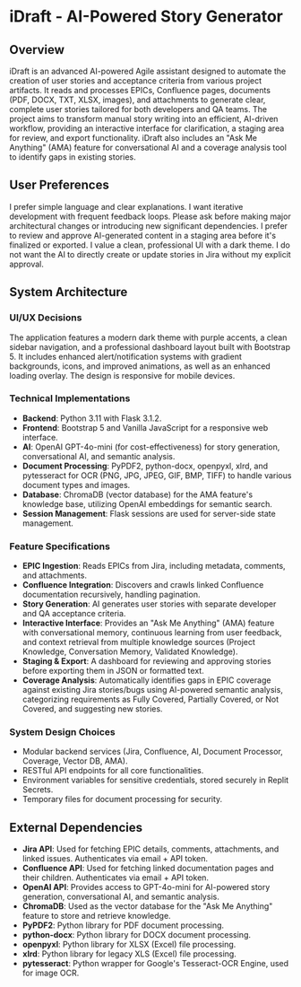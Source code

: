 # iDraft - AI-Powered Story Generator

## Overview
iDraft is an advanced AI-powered Agile assistant designed to automate the creation of user stories and acceptance criteria from various project artifacts. It reads and processes EPICs, Confluence pages, documents (PDF, DOCX, TXT, XLSX, images), and attachments to generate clear, complete user stories tailored for both developers and QA teams. The project aims to transform manual story writing into an efficient, AI-driven workflow, providing an interactive interface for clarification, a staging area for review, and export functionality. iDraft also includes an "Ask Me Anything" (AMA) feature for conversational AI and a coverage analysis tool to identify gaps in existing stories.

## User Preferences
I prefer simple language and clear explanations. I want iterative development with frequent feedback loops. Please ask before making major architectural changes or introducing new significant dependencies. I prefer to review and approve AI-generated content in a staging area before it's finalized or exported. I value a clean, professional UI with a dark theme. I do not want the AI to directly create or update stories in Jira without my explicit approval.

## System Architecture

### UI/UX Decisions
The application features a modern dark theme with purple accents, a clean sidebar navigation, and a professional dashboard layout built with Bootstrap 5. It includes enhanced alert/notification systems with gradient backgrounds, icons, and improved animations, as well as an enhanced loading overlay. The design is responsive for mobile devices.

### Technical Implementations
- **Backend**: Python 3.11 with Flask 3.1.2.
- **Frontend**: Bootstrap 5 and Vanilla JavaScript for a responsive web interface.
- **AI**: OpenAI GPT-4o-mini (for cost-effectiveness) for story generation, conversational AI, and semantic analysis.
- **Document Processing**: PyPDF2, python-docx, openpyxl, xlrd, and pytesseract for OCR (PNG, JPG, JPEG, GIF, BMP, TIFF) to handle various document types and images.
- **Database**: ChromaDB (vector database) for the AMA feature's knowledge base, utilizing OpenAI embeddings for semantic search.
- **Session Management**: Flask sessions are used for server-side state management.

### Feature Specifications
- **EPIC Ingestion**: Reads EPICs from Jira, including metadata, comments, and attachments.
- **Confluence Integration**: Discovers and crawls linked Confluence documentation recursively, handling pagination.
- **Story Generation**: AI generates user stories with separate developer and QA acceptance criteria.
- **Interactive Interface**: Provides an "Ask Me Anything" (AMA) feature with conversational memory, continuous learning from user feedback, and context retrieval from multiple knowledge sources (Project Knowledge, Conversation Memory, Validated Knowledge).
- **Staging & Export**: A dashboard for reviewing and approving stories before exporting them in JSON or formatted text.
- **Coverage Analysis**: Automatically identifies gaps in EPIC coverage against existing Jira stories/bugs using AI-powered semantic analysis, categorizing requirements as Fully Covered, Partially Covered, or Not Covered, and suggesting new stories.

### System Design Choices
- Modular backend services (Jira, Confluence, AI, Document Processor, Coverage, Vector DB, AMA).
- RESTful API endpoints for all core functionalities.
- Environment variables for sensitive credentials, stored securely in Replit Secrets.
- Temporary files for document processing for security.

## External Dependencies

-   **Jira API**: Used for fetching EPIC details, comments, attachments, and linked issues. Authenticates via email + API token.
-   **Confluence API**: Used for fetching linked documentation pages and their children. Authenticates via email + API token.
-   **OpenAI API**: Provides access to GPT-4o-mini for AI-powered story generation, conversational AI, and semantic analysis.
-   **ChromaDB**: Used as the vector database for the "Ask Me Anything" feature to store and retrieve knowledge.
-   **PyPDF2**: Python library for PDF document processing.
-   **python-docx**: Python library for DOCX document processing.
-   **openpyxl**: Python library for XLSX (Excel) file processing.
-   **xlrd**: Python library for legacy XLS (Excel) file processing.
-   **pytesseract**: Python wrapper for Google's Tesseract-OCR Engine, used for image OCR.